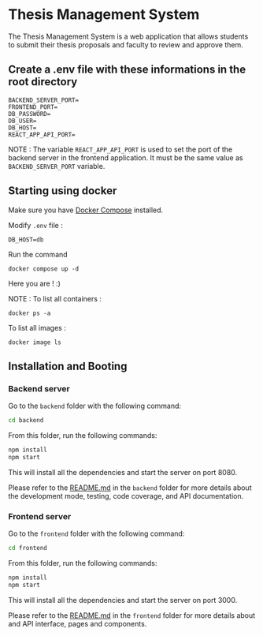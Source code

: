 # Thesis Management System

The Thesis Management System is a web application that allows students to submit their thesis proposals and faculty to review and approve them.

## Create a .env file with these informations in the root directory

```
BACKEND_SERVER_PORT=
FRONTEND_PORT=
DB_PASSWORD=
DB_USER=
DB_HOST=
REACT_APP_API_PORT=
```

NOTE : The variable `REACT_APP_API_PORT` is used to set the port of the backend server in the frontend application.
It must be the same value as `BACKEND_SERVER_PORT` variable.

## Starting using docker
Make sure you have [Docker Compose](https://docs.docker.com/compose/install/) installed.

Modify `.env` file :
``` 
DB_HOST=db
```
Run the command 
``` 
docker compose up -d
```
Here you are ! :) 

NOTE :
To list all containers :
```
docker ps -a
```
To list all images :
```
docker image ls 
```

## Installation and Booting

### Backend server

Go to the `backend` folder with the following command:

```bash
cd backend
```

From this folder, run the following commands:

```bash
npm install
npm start
```

This will install all the dependencies and start the server on port 8080.

Please refer to the [README.md](backend/README.md) in the `backend` folder for more details about the development mode, testing, code coverage, and API documentation.

### Frontend server

Go to the `frontend` folder with the following command:

```bash
cd frontend
```

From this folder, run the following commands:

```bash
npm install
npm start
```

This will install all the dependencies and start the server on port 3000.

Please refer to the [README.md](frontend/README.md) in the `frontend` folder for more details about and API interface, pages and components.
